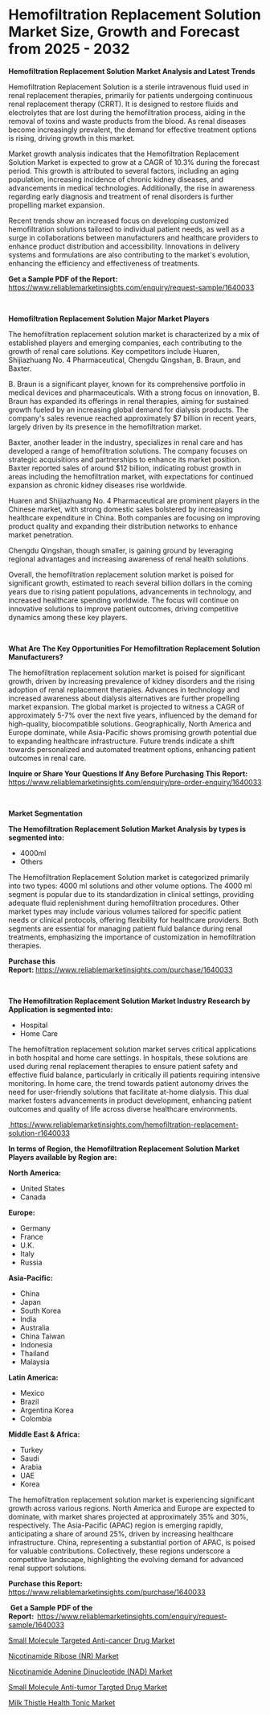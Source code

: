 <p><h1>Hemofiltration Replacement Solution Market Size, Growth and Forecast from 2025 - 2032</h1></p><p><strong>Hemofiltration Replacement Solution Market Analysis and Latest Trends</strong></p>
<p><p>Hemofiltration Replacement Solution is a sterile intravenous fluid used in renal replacement therapies, primarily for patients undergoing continuous renal replacement therapy (CRRT). It is designed to restore fluids and electrolytes that are lost during the hemofiltration process, aiding in the removal of toxins and waste products from the blood. As renal diseases become increasingly prevalent, the demand for effective treatment options is rising, driving growth in this market.</p><p>Market growth analysis indicates that the Hemofiltration Replacement Solution Market is expected to grow at a CAGR of 10.3% during the forecast period. This growth is attributed to several factors, including an aging population, increasing incidence of chronic kidney diseases, and advancements in medical technologies. Additionally, the rise in awareness regarding early diagnosis and treatment of renal disorders is further propelling market expansion.</p><p>Recent trends show an increased focus on developing customized hemofiltration solutions tailored to individual patient needs, as well as a surge in collaborations between manufacturers and healthcare providers to enhance product distribution and accessibility. Innovations in delivery systems and formulations are also contributing to the market's evolution, enhancing the efficiency and effectiveness of treatments.</p></p>
<p><strong>Get a Sample PDF of the Report:&nbsp;</strong> <a href="https://www.reliablemarketinsights.com/enquiry/request-sample/1640033?utm_campaign=2002&utm_medium=2&utm_source=Github&utm_content=ia&utm_term=09032025&utm_id=hemofiltration-replacement-solution">https://www.reliablemarketinsights.com/enquiry/request-sample/1640033</a></p>
<p>&nbsp;</p>
<p><strong>Hemofiltration Replacement Solution Major Market Players</strong></p>
<p><p>The hemofiltration replacement solution market is characterized by a mix of established players and emerging companies, each contributing to the growth of renal care solutions. Key competitors include Huaren, Shijiazhuang No. 4 Pharmaceutical, Chengdu Qingshan, B. Braun, and Baxter.</p><p>B. Braun is a significant player, known for its comprehensive portfolio in medical devices and pharmaceuticals. With a strong focus on innovation, B. Braun has expanded its offerings in renal therapies, aiming for sustained growth fueled by an increasing global demand for dialysis products. The company's sales revenue reached approximately $7 billion in recent years, largely driven by its presence in the hemofiltration market.</p><p>Baxter, another leader in the industry, specializes in renal care and has developed a range of hemofiltration solutions. The company focuses on strategic acquisitions and partnerships to enhance its market position. Baxter reported sales of around $12 billion, indicating robust growth in areas including the hemofiltration market, with expectations for continued expansion as chronic kidney diseases rise worldwide.</p><p>Huaren and Shijiazhuang No. 4 Pharmaceutical are prominent players in the Chinese market, with strong domestic sales bolstered by increasing healthcare expenditure in China. Both companies are focusing on improving product quality and expanding their distribution networks to enhance market penetration.</p><p>Chengdu Qingshan, though smaller, is gaining ground by leveraging regional advantages and increasing awareness of renal health solutions. </p><p>Overall, the hemofiltration replacement solution market is poised for significant growth, estimated to reach several billion dollars in the coming years due to rising patient populations, advancements in technology, and increased healthcare spending worldwide. The focus will continue on innovative solutions to improve patient outcomes, driving competitive dynamics among these key players.</p></p>
<p>&nbsp;</p>
<p><strong>What Are The Key Opportunities For Hemofiltration Replacement Solution Manufacturers?</strong></p>
<p><p>The hemofiltration replacement solution market is poised for significant growth, driven by increasing prevalence of kidney disorders and the rising adoption of renal replacement therapies. Advances in technology and increased awareness about dialysis alternatives are further propelling market expansion. The global market is projected to witness a CAGR of approximately 5-7% over the next five years, influenced by the demand for high-quality, biocompatible solutions. Geographically, North America and Europe dominate, while Asia-Pacific shows promising growth potential due to expanding healthcare infrastructure. Future trends indicate a shift towards personalized and automated treatment options, enhancing patient outcomes in renal care.</p></p>
<p><strong>Inquire or Share Your Questions If Any Before Purchasing This Report:</strong> <a href="https://www.reliablemarketinsights.com/enquiry/pre-order-enquiry/1640033?utm_campaign=2002&utm_medium=2&utm_source=Github&utm_content=ia&utm_term=09032025&utm_id=hemofiltration-replacement-solution">https://www.reliablemarketinsights.com/enquiry/pre-order-enquiry/1640033</a></p>
<p>&nbsp;</p>
<p><strong>Market Segmentation</strong></p>
<p><strong>The Hemofiltration Replacement Solution Market Analysis by types is segmented into:</strong></p>
<p><ul><li>4000ml</li><li>Others</li></ul></p>
<p><p>The Hemofiltration Replacement Solution market is categorized primarily into two types: 4000 ml solutions and other volume options. The 4000 ml segment is popular due to its standardization in clinical settings, providing adequate fluid replenishment during hemofiltration procedures. Other market types may include various volumes tailored for specific patient needs or clinical protocols, offering flexibility for healthcare providers. Both segments are essential for managing patient fluid balance during renal treatments, emphasizing the importance of customization in hemofiltration therapies.</p></p>
<p><strong>Purchase this Report:&nbsp;</strong><a href="https://www.reliablemarketinsights.com/purchase/1640033?utm_campaign=2002&utm_medium=2&utm_source=Github&utm_content=ia&utm_term=09032025&utm_id=hemofiltration-replacement-solution">https://www.reliablemarketinsights.com/purchase/1640033</a></p>
<p>&nbsp;</p>
<p><strong>The Hemofiltration Replacement Solution Market Industry Research by Application is segmented into:</strong></p>
<p><ul><li>Hospital</li><li>Home Care</li></ul></p>
<p><p>The hemofiltration replacement solution market serves critical applications in both hospital and home care settings. In hospitals, these solutions are used during renal replacement therapies to ensure patient safety and effective fluid balance, particularly in critically ill patients requiring intensive monitoring. In home care, the trend towards patient autonomy drives the need for user-friendly solutions that facilitate at-home dialysis. This dual market fosters advancements in product development, enhancing patient outcomes and quality of life across diverse healthcare environments.</p></p>
<p><a href="https://www.reliablemarketinsights.com/hemofiltration-replacement-solution-r1640033?utm_campaign=2002&utm_medium=2&utm_source=Github&utm_content=ia&utm_term=09032025&utm_id=hemofiltration-replacement-solution">&nbsp;https://www.reliablemarketinsights.com/hemofiltration-replacement-solution-r1640033</a></p>
<p><strong>In terms of Region, the Hemofiltration Replacement Solution Market Players available by Region are:</strong></p>
<p>
    <p> <strong> North America: </strong>
        <ul>
            <li>United States</li>
            <li>Canada</li>
        </ul>
        </p> 
    <p> <strong> Europe: </strong>
        <ul>
            <li>Germany</li>
            <li>France</li>
            <li>U.K.</li>
            <li>Italy</li>
            <li>Russia</li>
        </ul>
        </p> 
    <p> <strong> Asia-Pacific: </strong>
        <ul>
            <li>China</li>
            <li>Japan</li>
            <li>South Korea</li>
            <li>India</li>
            <li>Australia</li>
            <li>China Taiwan</li>
            <li>Indonesia</li>
            <li>Thailand</li>
            <li>Malaysia</li>
        </ul>
        </p> 
    <p> <strong> Latin America: </strong>
        <ul>
            <li>Mexico</li>
            <li>Brazil</li>
            <li>Argentina Korea</li>
            <li>Colombia</li>
        </ul>
        </p> 
    <p> <strong> Middle East & Africa: </strong>
        <ul>
            <li>Turkey</li>
            <li>Saudi</li>
            <li>Arabia</li>
            <li>UAE</li>
            <li>Korea</li>
        </ul>
    </p>
    </p>
<p><p>The hemofiltration replacement solution market is experiencing significant growth across various regions. North America and Europe are expected to dominate, with market shares projected at approximately 35% and 30%, respectively. The Asia-Pacific (APAC) region is emerging rapidly, anticipating a share of around 25%, driven by increasing healthcare infrastructure. China, representing a substantial portion of APAC, is poised for valuable contributions. Collectively, these regions underscore a competitive landscape, highlighting the evolving demand for advanced renal support solutions.</p></p>
<p><strong>Purchase this Report: </strong><a href="https://www.reliablemarketinsights.com/purchase/1640033?utm_campaign=2002&utm_medium=2&utm_source=Github&utm_content=ia&utm_term=09032025&utm_id=hemofiltration-replacement-solution">https://www.reliablemarketinsights.com/purchase/1640033</a></p>
<p>&nbsp;<strong>Get a Sample PDF of the Report:&nbsp;&nbsp;</strong><a href="https://www.reliablemarketinsights.com/enquiry/request-sample/1640033?utm_campaign=2002&utm_medium=2&utm_source=Github&utm_content=ia&utm_term=09032025&utm_id=hemofiltration-replacement-solution">https://www.reliablemarketinsights.com/enquiry/request-sample/1640033</a></p>
<p><strong></strong></p>
<p><p><a href="https://github.com/benasjuettk3/Market-Research-Report-List-1/blob/main/small-molecule-targeted-anti-cancer-drug-market.md?utm_campaign=2002&utm_medium=2&utm_source=Github&utm_content=ia&utm_term=09032025&utm_id=hemofiltration-replacement-solution">Small Molecule Targeted Anti-cancer Drug Market</a></p><p><a href="https://github.com/widlerumland/Market-Research-Report-List-1/blob/main/nicotinamide-ribose-nr-market.md?utm_campaign=2002&utm_medium=2&utm_source=Github&utm_content=ia&utm_term=09032025&utm_id=hemofiltration-replacement-solution">Nicotinamide Ribose (NR) Market</a></p><p><a href="https://github.com/gummaarmel83/Market-Research-Report-List-1/blob/main/nicotinamide-adenine-dinucleotide-nad-market.md?utm_campaign=2002&utm_medium=2&utm_source=Github&utm_content=ia&utm_term=09032025&utm_id=hemofiltration-replacement-solution">Nicotinamide Adenine Dinucleotide (NAD) Market</a></p><p><a href="https://github.com/gauldvikerm6/Market-Research-Report-List-1/blob/main/small-molecule-anti-tumor-targted-drug-market.md?utm_campaign=2002&utm_medium=2&utm_source=Github&utm_content=ia&utm_term=09032025&utm_id=hemofiltration-replacement-solution">Small Molecule Anti-tumor Targted Drug Market</a></p><p><a href="https://github.com/akitamegge65/Market-Research-Report-List-1/blob/main/milk-thistle-health-tonic-market.md?utm_campaign=2002&utm_medium=2&utm_source=Github&utm_content=ia&utm_term=09032025&utm_id=hemofiltration-replacement-solution">Milk Thistle Health Tonic Market</a></p></p>